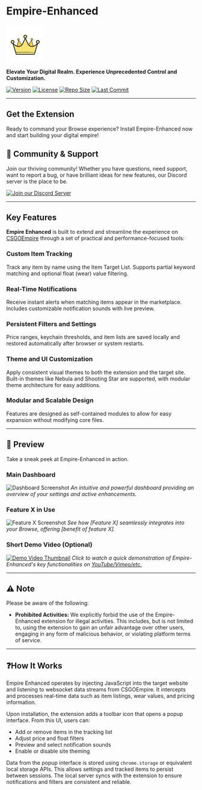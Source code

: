 # Empire-Enhanced

![Empire-Enhanced Logo](https://github.com/Sadat41/Empire-Enhanced/blob/main/icon128.png?raw=true)

**Elevate Your Digital Realm. Experience Unprecedented Control and Customization.**

[![Version](https://img.shields.io/badge/version-1.0.0-blue.svg)](https://github.com/Sadat41/Empire-Enhanced)
[![License](https://img.shields.io/badge/license-MIT-green.svg)](LICENSE.md)
[![Repo Size](https://img.shields.io/github/repo-size/Sadat41/Empire-Enhanced?label=repo%20size&color=orange)](https://github.com/Sadat41/Empire-Enhanced)
[![Last Commit](https://img.shields.io/github/last-commit/Sadat41/Empire-Enhanced?label=last%20commit&color=lightgrey)](https://github.com/Sadat41/Empire-Enhanced/commits/main)

---

## Get the Extension

Ready to command your Browse experience? Install Empire-Enhanced now and start building your digital empire!



## 🤝 Community & Support

Join our thriving community! Whether you have questions, need support, want to report a bug, or have brilliant ideas for new features, our Discord server is the place to be.

[![Join our Discord Server](https://img.shields.io/badge/-JOIN%20OUR%20DISCORD-7289DA?style=for-the-badge&logo=discord&logoColor=white&link=https://discord.gg/tmX4HjmQKz)](https://discord.gg/tmX4HjmQKz)

---

## Key Features

**Empire Enhanced** is built to extend and streamline the experience on [CSGOEmpire](https://csgoempire.com) through a set of practical and performance-focused tools:

### Custom Item Tracking  
Track any item by name using the Item Target List. Supports partial keyword matching and optional float (wear) value filtering.

### Real-Time Notifications  
Receive instant alerts when matching items appear in the marketplace. Includes customizable notification sounds with live preview.

### Persistent Filters and Settings  
Price ranges, keychain thresholds, and item lists are saved locally and restored automatically after browser or system restarts.

### Theme and UI Customization  
Apply consistent visual themes to both the extension and the target site. Built-in themes like Nebula and Shooting Star are supported, with modular theme architecture for easy additions.

### Modular and Scalable Design  
Features are designed as self-contained modules to allow for easy expansion without modifying core files.


---

## 📸 Preview

Take a sneak peek at Empire-Enhanced in action.

### Main Dashboard

![Dashboard Screenshot](https://placehold.co/1200x675/333333/ffffff?text=YOUR_DASHBOARD_SCREENSHOT_HERE)
*An intuitive and powerful dashboard providing an overview of your settings and active enhancements.*

### Feature X in Use

![Feature X Screenshot](https://placehold.co/1200x675/555555/ffffff?text=YOUR_FEATURE_X_SCREENSHOT_HERE)
*See how [Feature X] seamlessly integrates into your Browse, offering [benefit of feature X].*

### Short Demo Video (Optional)

[![Demo Video Thumbnail](https://placehold.co/1200x675/777777/ffffff?text=YOUR_VIDEO_THUMBNAIL_HERE)](YOUR_VIDEO_LINK_HERE)
*Click to watch a quick demonstration of Empire-Enhanced's key functionalities on [YouTube/Vimeo/etc.](YOUR_VIDEO_LINK_HERE)*

---

## ⚠️ Note

Please be aware of the following:

* **Prohibited Activities:** We explicitly forbid the use of the Empire-Enhanced extension for illegal activities. This includes, but is not limited to, using the extension to gain an unfair advantage over other users, engaging in any form of malicious behavior, or violating platform terms of service. 

---

## ❓How It Works

Empire Enhanced operates by injecting JavaScript into the target website and listening to websocket data streams from CSGOEmpire. It intercepts and processes real-time data such as item listings, wear values, and pricing information.

Upon installation, the extension adds a toolbar icon that opens a popup interface. From this UI, users can:
- Add or remove items in the tracking list
- Adjust price and float filters
- Preview and select notification sounds
- Enable or disable site theming

Data from the popup interface is stored using `chrome.storage` or equivalent local storage APIs. This allows settings and tracked items to persist between sessions. The local server syncs with the extension to ensure notifications and filters are consistent and reliable.